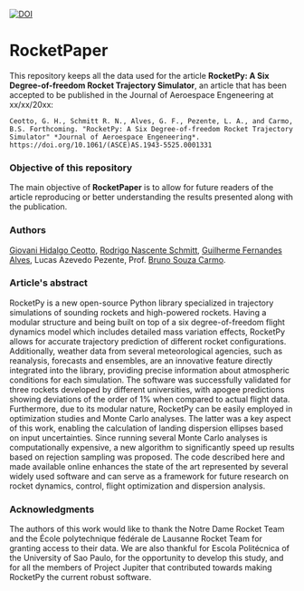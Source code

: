 [![DOI](https://zenodo.org/badge/DOI/10.5281/zenodo.4279967.svg)](https://doi.org/10.5281/zenodo.4279967)

# RocketPaper
This repository keeps all the data used for the article **RocketPy: A Six Degree-of-freedom Rocket Trajectory Simulator**, an article that has been accepted to be published in the Journal of Aeroespace Engeneering at xx/xx/20xx:

    Ceotto, G. H., Schmitt R. N., Alves, G. F., Pezente, L. A., and Carmo, B.S. Forthcoming. "RocketPy: A Six Degree-of-freedom Rocket Trajectory Simulator" *Journal of Aeroespace Engeneering*. https://doi.org/10.1061/(ASCE)AS.1943-5525.0001331

### Objective of this repository
The main objective of **RocketPaper** is to allow for future readers of the article reproducing or better understanding the results presented along with the publication.

### Authors
[Giovani Hidalgo Ceotto](https://orcid.org/0000-0002-1614-3028), 
[Rodrigo Nascente Schmitt](https://orcid.org/0000-0001-7047-1092), 
[Guilherme Fernandes Alves](https://orcid.org/0000-0003-3873-2699), 
Lucas Azevedo Pezente, 
Prof. [Bruno Souza Carmo](https://orcid.org/0000-0002-2486-7026).

### Article's abstract
RocketPy is a new open-source Python library specialized in trajectory simulations of sounding rockets and high-powered rockets. Having a modular structure and being built on top of a six degree-of-freedom flight dynamics model which includes detailed mass variation effects, RocketPy allows for accurate trajectory prediction of different rocket configurations. Additionally, weather data from several meteorological agencies, such as reanalysis, forecasts and ensembles, are an innovative feature directly integrated into the library, providing precise information about atmospheric conditions for each simulation. The software was successfully validated for three rockets developed by different universities, with apogee predictions showing deviations of the order of 1% when compared to actual flight data. Furthermore, due to its modular nature, RocketPy can be easily employed in optimization studies and Monte Carlo analyses. The latter was a key aspect of this work, enabling the calculation of landing dispersion ellipses based on input uncertainties. Since running several Monte Carlo analyses is computationally expensive, a new algorithm to significantly speed up results based on rejection sampling was proposed. The code described here and made available online enhances the state of the art represented by several widely used software and can serve as a framework for future research on rocket dynamics, control, flight optimization and dispersion analysis.

### Acknowledgments
The authors of this work would like to thank the Notre Dame Rocket Team and the École polytechnique fédérale de Lausanne Rocket Team for granting access to their data. We are also thankful for Escola Politécnica of the University of Sao Paulo, for the opportunity to develop this study, and for all the members of Project Jupiter that contributed towards making RocketPy the current robust software.